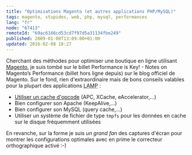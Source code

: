 ```yaml
---
title: "Optimisations Magento (et autres applications PHP/MySQL)"
tags: magento, stupides, web, php, mysql, performances
lang: "fr"
node: "67413"
remoteId: "69ac6166cd53cd7f97d5a31134fbe249"
published: 2009-01-08T13:09:00+01:00
updated: 2016-02-08 18:27
---
```


Cherchant des méthodes pour optimiser une boutique en ligne utilisant [Magento](http://www.magentocommerce.com), je suis tombé sur le billet Performance is Key! - Notes on Magento’s Performance (billet hors ligne depuis) sur le blog officiel de Magento. Sur le fond, rien d'extraordinaire mais de bons conseils valables pour la plupart des applications <abbr title="Linux Apache MySQL PHP">LAMP</abbr>  :

* [Utiliser un cache d'opcode](/post/benchmark-between-ez-publish-4-and-ez-publish-3-10-with-or-without-a-php-opcode-cache) (APC, XCache, eAccelerator,…)
* Bien configurer son Apache (KeepAlive,…)
* Bien configurer son MySQL (query cache,…)
* Utiliser un système de fichier de type <code>tmpfs</code>
 pour les données en cache sur le disque fréquemment utilisées

En revanche, sur la forme je suis *un grand fan* des captures d'écran pour montrer les configurations optimales avec en prime le correcteur orthographique activé :-)

